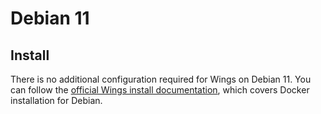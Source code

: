 # Debian 11

## Install

There is no additional configuration required for Wings on Debian 11. You can follow the [official Wings install documentation](/wings/1.0/installing.md), which covers Docker installation for Debian.
